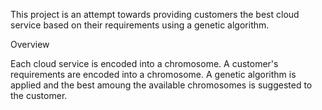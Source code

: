 This project is an attempt towards providing customers the best cloud service based on their requirements using a genetic algorithm.

Overview

Each cloud service is encoded into a chromosome. A customer's requirements are encoded into a chromosome. A genetic algorithm is applied and the best amoung the available chromosomes is suggested to the customer.
